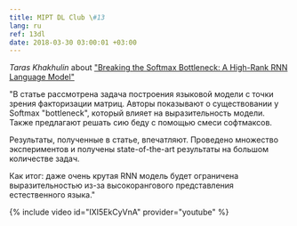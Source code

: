 ```yaml
---
title: MIPT DL Club \#13
lang: ru
ref: 13dl
date: 2018-03-30 03:00:01 +03:00
---
```


_Taras Khakhulin_ about ["Breaking the Softmax Bottleneck: A High-Rank RNN Language Model"](https://arxiv.org/abs/1711.03953)

"В статье рассмотрена задача построения языковой модели с точки зрения факторизации матриц. Авторы показывают о существовании у Softmax "bottleneck", который влияет на выразительность модели.
Также предлагают решать сию беду с помощью смеси софтмаксов.

Результаты, полученные в статье, впечатляют. Проведено множество экспериментов и получены state-of-the-art результаты на большом количестве задач.

Как итог: даже очень крутая RNN модель будет ограничена выразительностью из-за высокорангового представления естественного языка."

{% include video id="IXI5EkCyVnA" provider="youtube" %}
